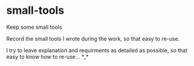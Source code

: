 # small-tools
Keep some small tools

Record the small tools I wrote during the work, so that easy to re-use.

I try to leave explanation and requirments as detailed as possible, so that easy to know how to re-use... \*_\*
